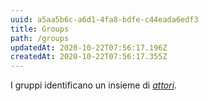 ```yaml
---
uuid: a5aa5b6c-a6d1-4fa8-bdfe-c44eada6edf3
title: Groups
path: /groups
updatedAt: 2020-10-22T07:56:17.196Z
createdAt: 2020-10-22T07:56:17.355Z
---
```


I gruppi identificano un insieme di [*attori*](/actors).
